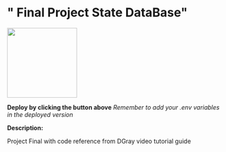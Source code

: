 # " Final Project State DataBase"


[<img src="https://cdn.gomix.com/2bdfb3f8-05ef-4035-a06e-2043962a3a13%2Fremix-button.svg" width="163px" />]([[[https://glitch.com/edit/#!/import/d-nolaly/mongo_async_crud.git)

**Deploy by clicking the button above**
_Remember to add your .env variables in the deployed version_

**Description:**

Project Final with code reference from DGray video tutorial guide
